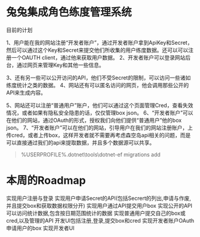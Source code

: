 # 兔兔集成角色练度管理系统

目前的计划

1、用户能在我的网站注册“开发者账户”，通过开发者账户拿到ApiKey和Secret，然后可以通过这个Key和Secret来提交他们所收集的用户练度数据。还可以可以注册一个OAUTH client，通过他来获取用户数据。
2、开发者账户可以登录网站后台，通过网页来管理Key和其他一些信息。

3、还有另一些可以公开访问的API，他们不受Secret的限制，可以访问一些诸如练度统计之类的数据。
4、网站还有可以匿名访问的网页，他会调用那些公开的API来生成内容。

5、网站还可以注册“普通用户”账户，他们可以通过这个页面管理Cred，查看失效情况，或者如果有隐私安全隐患的话，仅仅管理box json。
6、“开发者账户”可以在他们的网站，通过OAuth的形式，授权我们向他们提供“普通用户”他的box json。
7、“开发者账户”可以在他们的网站，引导用户在我们的网站注册账户，上传cred，或者上传box，这样开发者就不需要再考虑森空岛api相关的问题，而是可以直接通过我们的api来提取数据，并且多个数据源可以共享。

>%USERPROFILE%\.dotnet\tools\dotnet-ef migrations add 

# 本周的Roadmap

实现用户注册与登录
实现用户申请Secret的API(包括Secrert的列出,申请与作废,并且提交box和获取数据权限分开)
实现用户通过API提交用户box
实现公开的API可以访问统计数据,包含按日期范围统计的数据
实现普通用户提交自己的box或cred,以及管理的API
开发UI包括注册,登录,提交box和cred
实现开发者账户OAuth申请用户的box
实现开发者UI

